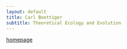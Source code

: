 ```yaml
---
layout: default
title: Carl Boettiger 
subtitle: Theoretical Ecology and Evolution 
---
```

[homepage](http://carlboettiger.info)
